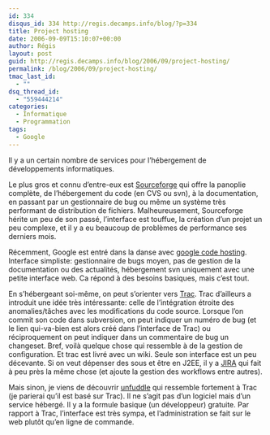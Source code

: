 ```yaml
---
id: 334
disqus_id: 334 http://regis.decamps.info/blog/?p=334
title: Project hosting
date: 2006-09-09T15:10:07+00:00
author: Régis
layout: post
guid: http://regis.decamps.info/blog/2006/09/project-hosting/
permalink: /blog/2006/09/project-hosting/
tmac_last_id:
  - ""
dsq_thread_id:
  - "559444214"
categories:
  - Informatique
  - Programmation
tags:
  - Google
---
```

Il y a un certain nombre de services pour l’hébergement de développements informatiques.

Le plus gros et connu d’entre-eux est [Sourceforge](http://sf.net) qui offre la panoplie complète, de l’hébergement du code (en CVS ou svn), à la documentation, en passant par un gestionnaire de bug ou même un système très performant de distribution de fichiers. Malheureusement, Sourceforge hérite un peu de son passé, l’interface est touffue, la création d’un projet un peu complexe, et il y a eu beaucoup de problèmes de performance ses derniers mois.

Récemment, Google est entré dans la danse avec [google code hosting](http://code.google.com/hosting/). Interface simpliste: gestionnaire de bugs moyen, pas de gestion de la documentation ou des actualités, hébergement svn uniquement avec une petite interface web. Ca répond à des besoins basiques, mais c’est tout.

En s’hébergeant soi-même, on peut s’orienter vers [Trac](http://trac.edgewall.org/). Trac d’ailleurs a introduit une idée très intéressante: celle de l’intégration étroite des anomalies/tâches avec les modifications du code source. Lorsque l’on commit son code dans subversion, on peut indiquer un numéro de bug (et le lien qui-va-bien est alors créé dans l’interface de Trac) ou réciproquement on peut indiquer dans un commentaire de bug un changeset. Bref, voilà quelque chose qui ressemble à de la gestion de configuration. Et trac est livré avec un wiki. Seule son interface est un peu décevante. Si on veut dépenser des sous et être en J2EE, il y a [JIRA](http://www.jira.com/) qui fait à peu près la même chose (et ajoute la gestion des workflows entre autres).

Mais sinon, je viens de découvrir [unfuddle](http://unfuddle.com) qui ressemble fortement à Trac (je parierai qu’il est basé sur Trac). Il ne s’agit pas d’un logiciel mais d’un service hébergé. Il y a la formule basique (un développeur) gratuite. Par rapport à Trac, l’interface est très sympa, et l’administration se fait sur le web plutôt qu’en ligne de commande.

